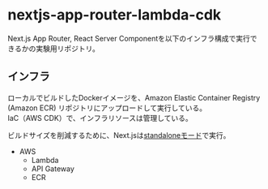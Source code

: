 # nextjs-app-router-lambda-cdk

Next.js App Router, React Server Componentを以下のインフラ構成で実行できるかの実験用リポジトリ。

## インフラ

ローカルでビルドしたDockerイメージを、Amazon Elastic Container Registry (Amazon ECR) リポジトリにアップロードして実行している。   
IaC（AWS CDK）で、インフラリソースは管理している。

ビルドサイズを削減するために、Next.jsは[standaloneモード](https://nextjs.org/docs/pages/api-reference/next-config-js/output#automatically-copying-traced-files)で実行。

- AWS
    - Lambda
    - API Gateway
    - ECR
